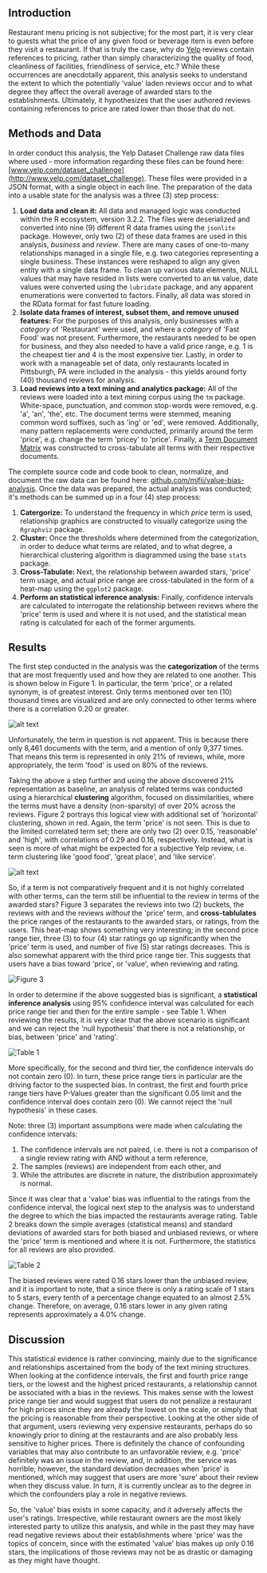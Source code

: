 ## Introduction

Restaurant menu pricing is not subjective; for the most part, it is very clear to guests what the price of any given food or beverage item is even before they visit a restaurant.  If that is truly the case, why do [Yelp](www.yelp.com) reviews contain references to pricing, rather than simply characterizing the quality of food, cleanliness of facilities, friendliness of service, etc.?  While these occurrences are anecdotally apparent, this analysis seeks to understand the extent to which the potentially 'value' laden reviews occur and to what degree they affect the overall average of awarded stars to the establishments.  Ultimately, it hypothesizes that the user authored reviews containing references to price are rated lower than those that do not.

## Methods and Data

In order conduct this analysis, the Yelp Dataset Challenge raw data files where used - more information regarding these files can be found here: [www.yelp.com/dataset_challenge](http://www.yelp.com/dataset_challenge).  These files were provided in a JSON format, with a single object in each line.  The preparation of the data into a usable state for the analysis was a three (3) step process:

1. **Load data and clean it:** All data and managed logic was conducted within the R ecosystem, version 3.2.2.  The files were deserialized and converted into nine (9) different R data frames using the `jsonlite` package.  However, only two (2) of these data frames are used in this analysis, *business* and *review*.  There are many cases of one-to-many relationships managed in a single file, e.g. two categories representing a single business.  These instances were reshaped to align any given entity with a single data frame.  To clean up various data elements, NULL values that may have resided in lists were converted to an `NA` value, date values were converted using the `lubridate` package, and any apparent enumerations were converted to factors.  Finally, all data was stored in the RData format for fast future loading.
2. **Isolate data frames of interest, subset them, and remove unused features:** For the purposes of this analysis, only businesses with a *category* of 'Restaurant' were used, and where a *category* of 'Fast Food' was not present.  Furthermore, the restaurants needed to be open for business, and they also needed to have a valid price range, e.g. 1 is the cheapest tier and 4 is the most expensive tier.  Lastly, in order to work with a manageable set of data, only restaurants located in Pittsburgh, PA were included in the analysis - this yields around forty (40) thousand reviews for analysis.
3. **Load reviews into a text mining and analytics package:** All of the reviews were loaded into a text mining corpus using the `tm` package. White-space, punctuation, and common stop-words were removed, e.g. 'a', 'an', 'the', etc.  The document terms were stemmed, meaning common word suffixes, such as 'ing' or 'ed', were removed. Additionally, many pattern replacements were conducted, primarily around the term 'price', e.g. change the term 'pricey' to 'price'.  Finally, a [Term Document Matrix](https://en.wikipedia.org/wiki/Document-term_matrix) was constructed to cross-tabulate all terms with their respective documents.

The complete source code and code book to clean, normalize, and document the raw data can be found here: [github.com/mjfii/value-bias-analysis](https://github.com/mjfii/value-bias-analysis).  Once the data was prepared, the actual analysis was conducted; it's methods can be summed up in a four (4) step process:  

1. **Catergorize:** To understand the frequency in which *price* term is used, relationship graphics are constructed to visually categorize using the `Rgraphviz` package.
2. **Cluster:** Once the thresholds where determined from the categorization, in order to deduce what terms are related, and to what degree, a hierarchical clustering algorithm is diagrammed using the base `stats` package.
3. **Cross-Tabulate:** Next, the relationship between awarded stars, 'price' term usage, and actual price range are cross-tabulated in the form of a heat-map using the `ggplot2` package.
2. **Perform an statistical inference analysis:** Finally, confidence intervals are calculated to interrogate the relationship between reviews where the 'price' term is used and where it is not used, and the statistical mean rating is calculated for each of the former arguments.  

## Results

The first step conducted in the analysis was the **categorization** of the terms that are most frequently used and how they are related to one another.  This is shown below in Figure 1.  In particular, the term 'price', or a related synonym, is of greatest interest.  Only terms mentioned over ten (10) thousand times are visualized and are only connected to other terms where there is a correlation 0.20 or greater.

![alt text](https://github.com/mjfii/Yelp-Value-Bias-Analysis/blob/master/images/frequent-terms.png)

Unfortunately, the term in question is not apparent.  This is because there only 8,461 documents with the term, and a mention of only 9,377 times.  That means this term is represented in only 21% of reviews, while, more appropriately, the term 'food' is used on 80% of the reviews.  

Taking the above a step further and using the above discovered 21% representation as baseline, an analysis of related terms was conducted using a hierarchical **clustering** algorithm, focused on dissimilarities, where the terms must have a density (non-sparsity) of over 20% across the reviews. Figure 2 portrays this logical view with additional set of 'horizontal' clustering, shown in red.  Again, the term 'price' is not seen.  This is due to the limited correlated term set; there are  only two (2) over 0.15, 'reasonable' and 'high', with correlations of 0.29 and 0.16, respectively.  Instead, what is seen is more of what might be expected for a subjective Yelp review, i.e. term clustering like 'good food', 'great place', and 'like service'.

![alt text](https://github.com/mjfii/Yelp-Value-Bias-Analysis/blob/master/images/clustered-terms.png)

So, if a term is not comparatively frequent and it is not highly correlated with other terms, can the term still be influential to the review in terms of the awarded stars?  Figure 3 separates the reviews into two (2) buckets, the reviews *with* and the reviews *without* the 'price' term, and **cross-tablulates** the price ranges of the restaurants to the awarded stars, or ratings, from the users.  This heat-map shows something very interesting; in the second price range tier, three (3) to four (4) star ratings go up significantly when the 'price' term is used, and number of five (5) star ratings decreases.  This is also somewhat apparent with the third price range tier.  This suggests that users have a bias toward 'price', or 'value', when reviewing and rating.

![Figure 3](https://github.com/mjfii/Yelp-Value-Bias-Analysis/blob/master/images/rating-price-comparison.png)

In order to determine if the above suggested bias is significant, a **statistical inference analysis** using 95% confidence interval was calculated for each price range tier and then for the entire sample - see Table 1.  When reviewing the results, it is very clear that the above scenario is significant and we can reject the 'null hypothesis' that there is not a relationship, or bias, between 'price' and 'rating'.

![Table 1](https://github.com/mjfii/Yelp-Value-Bias-Analysis/blob/master/images/confidence-intervals.png)

More specifically, for the second and third tier, the confidence intervals do not contain zero (0). In turn, these price range tiers in particular are the driving factor to the suspected bias.  In contrast, the first and fourth price range tiers have P-Values greater than the significant 0.05 limit and the confidence interval does contain zero (0). We cannot reject the 'null hypothesis' in these cases.

Note: three (3) important assumptions were made when calculating the confidence intervals:  

1. The confidence intervals are not paired, i.e. there is not a comparison of a single review rating with AND without a term reference,
2. The samples (reviews) are independent from each other, and
3. While the attributes are discrete in nature, the distribution approximately is normal.  

Since it was clear that a 'value' bias was influential to the ratings from the confidence interval, the logical next step to the analysis was to understand the degree to which the bias impacted the restaurants average rating.  Table 2 breaks down the simple averages (statistical means) and standard deviations of awarded stars for both biased and unbiased reviews, or where the 'price' term is mentioned and where it is not.  Furthermore, the statistics for all reviews are also provided. 

![Table 2](https://github.com/mjfii/Yelp-Value-Bias-Analysis/blob/master/images/averages.png)

The biased reviews were rated 0.16 stars lower than the unbiased review, and it is important to note, that a since there is only a rating scale of 1 stars to 5 stars, every tenth of a percentage change equated to an almost 2.5% change.  Therefore, on average, 0.16 stars lower in any given rating represents approximately a 4.0% change.

## Discussion

This statistical evidence is rather convincing, mainly due to the significance and relationships ascertained from the body of the text mining structures.  When looking at the confidence intervals, the first and fourth price range tiers, or the lowest and the highest priced restaurants, a relationship cannot be associated with a bias in the reviews.  This makes sense with the lowest price range tier and would suggest that users do not penalize a restaurant for high prices since they are already the lowest on the scale, or simply that the pricing is reasonable from their perspective.  Looking at the other side of that argument, users reviewing very expensive restaurants, perhaps do so knowingly prior to dining at the restaurants and are also probably less sensitive to higher prices.  There is definitely the chance of confounding variables that may also contribute to an unfavorable review, e.g. 'price' definitely was an issue in the review, and, in addition, the service was horrible; however, the standard deviation decreases when 'price' is mentioned, which may suggest that users are more 'sure' about their review when they discuss value.  In turn, it is currently unclear as to the degree in which the confounders play a role in negative reviews.  
    
    
So, the 'value' bias exists in some capacity, and it adversely affects the user's ratings.  Irrespective, while restaurant owners are the most likely interested party to utilize this analysis, and while in the past they may have read negative reviews about their establishments where 'price' was the topics of concern, since with the estimated 'value' bias makes up only 0.16 stars, the implications of those reviews may not be as drastic or damaging as they might have thought. 
